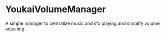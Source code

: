 # YoukaiVolumeManager
A simple manager to centralize music and sfx playing and simplify volume adjusting.
